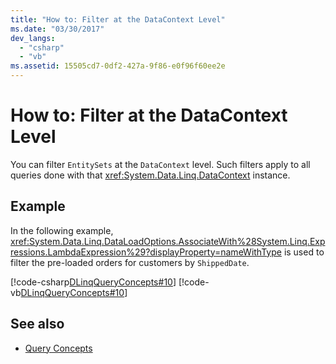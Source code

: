 ```yaml
---
title: "How to: Filter at the DataContext Level"
ms.date: "03/30/2017"
dev_langs: 
  - "csharp"
  - "vb"
ms.assetid: 15505cd7-0df2-427a-9f86-e0f96f60ee2e
---
```

# How to: Filter at the DataContext Level
You can filter `EntitySets` at the `DataContext` level. Such filters apply to all queries done with that <xref:System.Data.Linq.DataContext> instance.  
  
## Example  
 In the following example, <xref:System.Data.Linq.DataLoadOptions.AssociateWith%28System.Linq.Expressions.LambdaExpression%29?displayProperty=nameWithType> is used to filter the pre-loaded orders for customers by `ShippedDate`.  
  
 [!code-csharp[DLinqQueryConcepts#10](../../../../../../samples/snippets/csharp/VS_Snippets_Data/DLinqQueryConcepts/cs/Program.cs#10)]
 [!code-vb[DLinqQueryConcepts#10](../../../../../../samples/snippets/visualbasic/VS_Snippets_Data/DLinqQueryConcepts/vb/Module1.vb#10)]  
  
## See also
- [Query Concepts](../../../../../../docs/framework/data/adonet/sql/linq/query-concepts.md)
